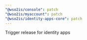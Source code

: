 ```yaml
---
"@wso2is/console": patch
"@wso2is/myaccount": patch
"@wso2is/identity-apps-core": patch
---
```


Trigger release for identity apps
